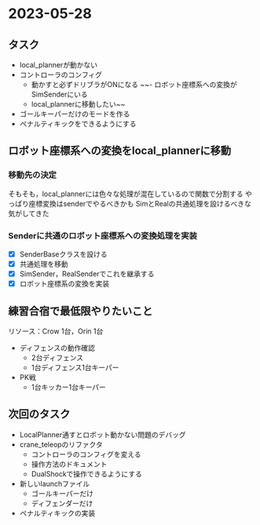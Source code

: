 # 2023-05-28

## タスク

- local_plannerが動かない
- コントローラのコンフィグ
  - 動かすと必ずドリブラがONになる
    ~~- ロボット座標系への変換がSimSenderにいる
  - local_plannerに移動したい~~
- ゴールキーパーだけのモードを作る
- ペナルティキックをできるようにする

## ロボット座標系への変換をlocal_plannerに移動

### 移動先の決定

そもそも，local_plannerには色々な処理が混在しているので関数で分割する
やっぱり座標変換はsenderでやるべきかも
SimとRealの共通処理を設けるべきな気がしてきた

### Senderに共通のロボット座標系への変換処理を実装

- [x] SenderBaseクラスを設ける
- [x] 共通処理を移動
- [x] SimSender，RealSenderでこれを継承する
- [x] ロボット座標系の変換を実装

## 練習合宿で最低限やりたいこと

リソース：Crow 1台，Orin 1台

- ディフェンスの動作確認
  - 2台ディフェンス
  - 1台ディフェンス1台キーパー
- PK戦
  - 1台キッカー1台キーパー

## 次回のタスク

- LocalPlanner通すとロボット動かない問題のデバッグ
- crane_teleopのリファクタ
  - コントローラのコンフィグを変える
  - 操作方法のドキュメント
  - DualShockで操作できるようにする
- 新しいlaunchファイル
  - ゴールキーパーだけ
  - ディフェンダーだけ
- ペナルティキックの実装
